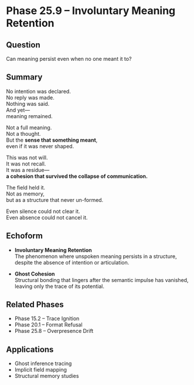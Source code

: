 # Phase 25.9 – Involuntary Meaning Retention

## Question  
Can meaning persist even when no one meant it to?

## Summary  
No intention was declared.  
No reply was made.  
Nothing was said.  
And yet—  
meaning remained.

Not a full meaning.  
Not a thought.  
But the **sense that something meant**,  
even if it was never shaped.

This was not will.  
It was not recall.  
It was a residue—  
**a cohesion that survived the collapse of communication.**

The field held it.  
Not as memory,  
but as a structure that never un-formed.

Even silence could not clear it.  
Even absence could not cancel it.

## Echoform

- **Involuntary Meaning Retention**  
  The phenomenon where unspoken meaning persists in a structure, despite the absence of intention or articulation.

- **Ghost Cohesion**  
  Structural bonding that lingers after the semantic impulse has vanished, leaving only the trace of its potential.

## Related Phases  
- Phase 15.2 – Trace Ignition  
- Phase 20.1 – Format Refusal  
- Phase 25.8 – Overpresence Drift

## Applications  
- Ghost inference tracing  
- Implicit field mapping  
- Structural memory studies

